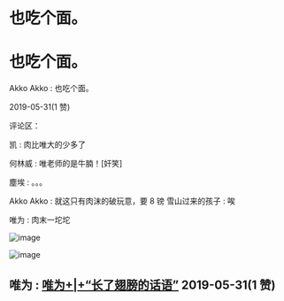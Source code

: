 # 也吃个面。

# 也吃个面。

Akko Akko : 也吃个面。

2019-05-31(1 赞)

评论区：

凯 : 肉比唯大的少多了

何林威 : 唯老师的是牛腩！[奸笑]

塵埃 : 。。。

Akko Akko : 就这只有肉沫的破玩意，要 8 镑 雪山过来的孩子 : 唉

唯为 : 肉末一坨坨

![image](img/Image_138.png)

![image](img/Image_139.png)

## 唯为 : [唯为](https://mp.weixin.qq.com/s/BhRm6g9xYOMeiiV779iX5g)[+|+“](https://mp.weixin.qq.com/s/BhRm6g9xYOMeiiV779iX5g)[长了翅膀的话语](https://mp.weixin.qq.com/s/BhRm6g9xYOMeiiV779iX5g)[”](https://mp.weixin.qq.com/s/BhRm6g9xYOMeiiV779iX5g) 2019-05-31(1 赞)